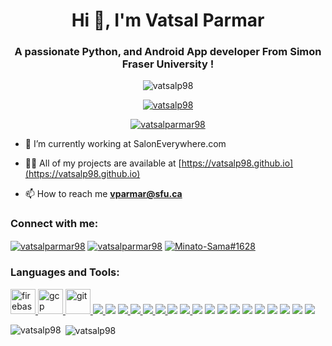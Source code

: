 <h1 align="center">Hi 👋, I'm Vatsal Parmar</h1>
<h3 align="center">A passionate Python, and Android App developer From Simon Fraser University !</h3>

<p align="center"> <img src="https://komarev.com/ghpvc/?username=vatsalp98&label=Profile%20views&color=0e75b6&style=flat" alt="vatsalp98" /> </p>

<p align="center"> <a href="https://github.com/ryo-ma/github-profile-trophy"><img src="https://github-profile-trophy.vercel.app/?username=vatsalp98" alt="vatsalp98" /></a> </p>

<p align="center"> <a href="https://twitter.com/vatsalparmar98" target="blank"><img src="https://img.shields.io/twitter/follow/vatsalparmar98?logo=twitter&style=for-the-badge" alt="vatsalparmar98" /></a> </p>

- 🌱 I’m currently working at SalonEverywhere.com

- 👨‍💻 All of my projects are available at [https://vatsalp98.github.io](https://vatsalp98.github.io)

- 📫 How to reach me **vparmar@sfu.ca**

<h3 align="left">Connect with me:</h3>
<p align="left">
<a href="https://twitter.com/vatsalparmar98" target="_blank"><img align="center" src="https://img.icons8.com/fluent/48/000000/twitter.png" alt="vatsalparmar98"/></a>
<a href="https://linkedin.com/in/vatsalparmar98" target="_blank"><img align="center" src="https://img.icons8.com/fluent/48/000000/linkedin.png" alt="vatsalparmar98"/></a>
<!-- <a href="https://instagram.com/vatsalparmar98" target="blank"><img align="center" src="https://cdn.jsdelivr.net/npm/simple-icons@3.0.1/icons/instagram.svg" alt="vatsalparmar98" height="30" width="40" /></a> -->
<a href="https://discord.gg/Minato-Sama#1628" target="_blank"><img align="center" src="https://img.icons8.com/doodle/48/000000/discord-logo.png" alt="Minato-Sama#1628"/></a>
</p>

<h3 align="left">Languages and Tools:</h3>
<p align="left"> <a href="https://firebase.google.com/" target="_blank"> <img src="https://www.vectorlogo.zone/logos/firebase/firebase-icon.svg" alt="firebase" width="40" height="40"/> </a> <a href="https://cloud.google.com" target="_blank"> <img src="https://www.vectorlogo.zone/logos/google_cloud/google_cloud-icon.svg" alt="gcp" width="40" height="40"/> </a> <a href="https://git-scm.com/" target="_blank"> <img src="https://www.vectorlogo.zone/logos/git-scm/git-scm-icon.svg" alt="git" width="40" height="40"/> </a> <a href="https://www.w3.org/html/" target="_blank"> <a href="https://flutter.dev" target="_blank"> <img src="https://img.icons8.com/color/48/000000/flutter.png"/> </a> <a href="https://aws.amazon.com/" target="_blank"> <img src="https://img.icons8.com/color/48/000000/amazon-web-services.png"/></a> <a href="https://www.javascript.com/" target="_blank"><img src="https://img.icons8.com/color/48/000000/javascript.png"/> </a> <a href="https://developer.mozilla.org/en-US/docs/Web/HTML" target="_blank"><img src="https://img.icons8.com/color/48/000000/html-5--v2.png"/> </a> <a href="https://www.python.org/" target="_blank"> <img src="https://img.icons8.com/color/48/000000/python.png"/> </a> <a href="https://reactjs.org/" target="_blank"> <img src="https://img.icons8.com/bubbles/50/000000/react.png"/> </a> <a href="https://www.java.com/en/" target="_blank"> <img src="https://img.icons8.com/color/48/000000/java-coffee-cup-logo.png"/></a> <a href="https://visualstudio.microsoft.com/" target="_blank"> <img src="https://img.icons8.com/color/48/000000/visual-studio-code-insides.png"/> </a> <a href="https://www.android.com" target="_blank"> <img src="https://img.icons8.com/fluent/48/000000/android.png"/></a> <a href="https://www.djangoproject.com/" target="_blank"> <img src="https://img.icons8.com/color/48/000000/django.png"/></a> <a href="https://dart.dev/" target="_blank"> <img src="https://img.icons8.com/color/48/000000/dart.png"/></a> <a href="https://ubuntu.com/" target="_blank"><img src="https://img.icons8.com/color/48/000000/linux.png"/></a> <a href="https://www.w3schools.com/cpp/" target="_blank"> <img src="https://img.icons8.com/color/48/000000/c-plus-plus-logo.png"/></a> <a href="https://www.tutorialspoint.com/cprogramming/index.html" target="_blank"> <img src="https://img.icons8.com/color/48/000000/c-programming.png"/></a> <a href="https://www.mathworks.com/products/matlab.html" target="_blank"> <img src="https://img.icons8.com/fluent/48/000000/matlab.png"/></a> <a href="https://www.arduino.cc/" target="_blank"> <img src="https://img.icons8.com/fluent/48/000000/arduino.png"/></a> <a href="https://graphql.org/" target="_blank"> <img src="https://img.icons8.com/color/48/000000/graphql.png"/></a> <a href="https://developer.apple.com/xcode/" target="_blank"> <img src="https://img.icons8.com/color/48/000000/xcode.png"/></a></p>

<p><img align="left" src="https://github-readme-stats.vercel.app/api/top-langs?username=vatsalp98&show_icons=true&locale=en&layout=compact" alt="vatsalp98" /></p>

<p>&nbsp;<img align="center" src="https://github-readme-stats.vercel.app/api?username=vatsalp98&show_icons=true&locale=en" alt="vatsalp98" /></p>
